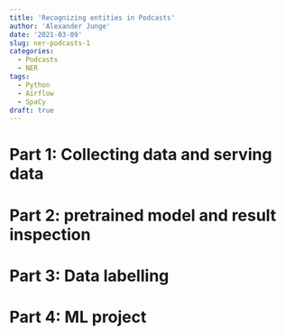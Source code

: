 ```yaml
---
title: 'Recognizing entities in Podcasts'
author: 'Alexander Junge'
date: '2021-03-09'
slug: ner-podcasts-1
categories:
  - Podcasts
  - NER
tags:
  - Python
  - Airflow
  - SpaCy
draft: true
---
```


# Part 1: Collecting data and serving data


# Part 2: pretrained model and result inspection


# Part 3: Data labelling


# Part 4: ML project


